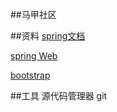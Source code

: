 ##马甲社区

##资料
[spring文档](https://spring.io/guides)

[spring Web](https://spring.io/guides/gs/serving-web-content)

[bootstrap](https://v3.bootcss.com/getting-started)

##工具
源代码管理器 git

